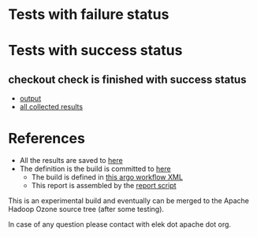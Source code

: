 # Tests with failure status


# Tests with success status

## checkout check is finished with success status

   * [output](https://raw.githubusercontent.com/elek/ozone-ci/master/byscane/byscane-nightly-20190914-xqbrb/checkout/output.log)
   * [all collected results](https://github.com/elek/ozone-ci/tree/master/byscane/byscane-nightly-20190914-xqbrb/checkout)




# References

 * All the results are saved to [here](https://github.com/elek/ozone-ci/tree/master/byscane/byscane-nightly-20190914-xqbrb/)
 * The definition is the build is committed to [here](https://github.com/elek/argo-ozone)
    * The build is defined in [this argo workflow XML](https://github.com/elek/argo-ozone/blob/master/ozone-build.yaml)
    * This report is assembled by the [report script](https://github.com/elek/argo-ozone/blob/master/scripts/report.sh)

This is an experimental build and eventually can be merged to the Apache Hadoop Ozone source tree (after some testing).

In case of any question please contact with elek dot apache dot org.

